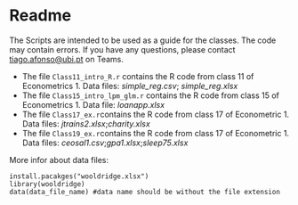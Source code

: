 # Readme

The Scripts are intended to be used as a guide for the classes.
The code may contain errors. If you have any questions, please contact tiago.afonso@ubi.pt on Teams.

- The file `Class11_intro_R.r` contains the R code from class 11 of Econometrics 1. Data files: *simple_reg.csv*; *simple_reg.xlsx*
- The file `Class15_intro_lpm_glm.r` contains the R code from class 15 of Econometrics 1. Data file: *loanapp.xlsx* 
- The file `Class17_ex.r`contains the R code from class 17 of Econometric 1. Data files: *jtrains2.xlsx*;*charity.xlsx*
- The file `Class19_ex.r`contains the R code from class 17 of Econometric 1. Data files: *ceosal1.csv*;*gpa1.xlsx*;*sleep75.xlsx*

More infor about data files:
```{r}
install.pacakges("wooldridge.xlsx")
library(wooldridge)
data(data_file_name) #data name should be without the file extension
```
